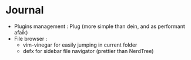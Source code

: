 # Journal

* Plugins management : Plug (more simple than dein, and as performant afaik)
* File browser : 
	* vim-vinegar for easily jumping in current folder
	* defx for sidebar file navigator (prettier than NerdTree)
